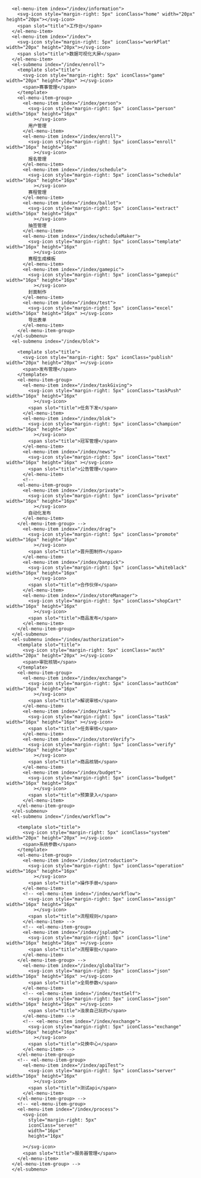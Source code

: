       <el-menu-item index="/index/information">
        <svg-icon style="margin-right: 5px" iconClass="home" width="20px" height="20px"></svg-icon>
        <span slot="title">工作台</span>
      </el-menu-item>
      <el-menu-item index="/index">
        <svg-icon style="margin-right: 5px" iconClass="workPlat" width="20px" height="20px"></svg-icon>
        <span slot="title">数据可视化大屏</span>
      </el-menu-item>
      <el-submenu index="/index/enroll">
        <template slot="title">
          <svg-icon style="margin-right: 5px" iconClass="game" width="20px" height="20px" ></svg-icon>
          <span>赛事管理</span>
        </template>
        <el-menu-item-group>
          <el-menu-item index="/index/person">
            <svg-icon style="margin-right: 5px" iconClass="person" width="16px" height="16px"
              ></svg-icon>
            用户管理
          </el-menu-item>
          <el-menu-item index="/index/enroll">
            <svg-icon style="margin-right: 5px" iconClass="enroll" width="16px" height="16px"
              ></svg-icon>
            报名管理
          </el-menu-item>
          <el-menu-item index="/index/schedule">
            <svg-icon style="margin-right: 5px" iconClass="schedule" width="16px" height="16px"
              ></svg-icon>
            赛程管理
          </el-menu-item>
          <el-menu-item index="/index/ballot">
            <svg-icon style="margin-right: 5px" iconClass="extract" width="16px" height="16px"
              ></svg-icon>
            抽签管理
          </el-menu-item>
          <el-menu-item index="/index/scheduleMaker">
            <svg-icon style="margin-right: 5px" iconClass="template" width="16px" height="16px"
              ></svg-icon>
            赛程生成模板
          </el-menu-item>
          <el-menu-item index="/index/gamepic">
            <svg-icon style="margin-right: 5px" iconClass="gamepic" width="16px" height="16px"
              ></svg-icon>
            封面制作
          </el-menu-item>
          <el-menu-item index="/index/test">
            <svg-icon style="margin-right: 5px" iconClass="excel" width="16px" height="16px" ></svg-icon>
            导出表单
          </el-menu-item>
        </el-menu-item-group>
      </el-submenu>
      <el-submenu index="/index/blok">

        <template slot="title">
          <svg-icon style="margin-right: 5px" iconClass="publish" width="20px" height="20px" ></svg-icon>
          <span>发布管理</span>
        </template>
        <el-menu-item-group>
          <el-menu-item index="/index/taskGiving">
            <svg-icon style="margin-right: 5px" iconClass="taskPush" width="16px" height="16px"
              ></svg-icon>
            <span slot="title">任务下发</span>
          </el-menu-item>
          <el-menu-item index="/index/blok">
            <svg-icon style="margin-right: 5px" iconClass="champion" width="16px" height="16px"
              ></svg-icon>
            <span slot="title">冠军管理</span>
          </el-menu-item>
          <el-menu-item index="/index/news">
            <svg-icon style="margin-right: 5px" iconClass="text" width="16px" height="16px" ></svg-icon>
            <span slot="title">公告管理</span>
          </el-menu-item>
          <!-- 
        <el-menu-item-group>
          <el-menu-item index="/index/private">
            <svg-icon style="margin-right: 5px" iconClass="private" width="16px" height="16px"
              ></svg-icon>
            自动化发布
          </el-menu-item>
        </el-menu-item-group> -->
          <el-menu-item index="/index/drag">
            <svg-icon style="margin-right: 5px" iconClass="promote" width="16px" height="16px"
              ></svg-icon>
            <span slot="title">晋升图制作</span>
          </el-menu-item>
          <el-menu-item index="/index/banpick">
            <svg-icon style="margin-right: 5px" iconClass="whiteblack" width="16px" height="16px"
              ></svg-icon>
            <span slot="title">合作伙伴</span>
          </el-menu-item>
          <el-menu-item index="/index/storeManager">
            <svg-icon style="margin-right: 5px" iconClass="shopCart" width="16px" height="16px"
              ></svg-icon>
            <span slot="title">商品发布</span>
          </el-menu-item>
        </el-menu-item-group>
      </el-submenu>
      <el-submenu index="/index/authorization">
        <template slot="title">
          <svg-icon style="margin-right: 5px" iconClass="auth" width="20px" height="20px" ></svg-icon>
          <span>审批核销</span>
        </template>
        <el-menu-item-group>
          <el-menu-item index="/index/exchange">
            <svg-icon style="margin-right: 5px" iconClass="authCom" width="16px" height="16px"
              ></svg-icon>
            <span slot="title">解说审核</span>
          </el-menu-item>
          <el-menu-item index="/index/task">
            <svg-icon style="margin-right: 5px" iconClass="task" width="16px" height="16px" ></svg-icon>
            <span slot="title">任务审核</span>
          </el-menu-item>
          <el-menu-item index="/index/storeVerify">
            <svg-icon style="margin-right: 5px" iconClass="verify" width="16px" height="16px"
              ></svg-icon>
            <span slot="title">商品核销</span>
          </el-menu-item>
          <el-menu-item index="/index/budget">
            <svg-icon style="margin-right: 5px" iconClass="budget" width="16px" height="16px"
              ></svg-icon>
            <span slot="title">预算录入</span>
          </el-menu-item>
        </el-menu-item-group>
      </el-submenu>
      <el-submenu index="/index/workflow">

        <template slot="title">
          <svg-icon style="margin-right: 5px" iconClass="system" width="20px" height="20px" ></svg-icon>
          <span>系统参数</span>
        </template>
        <el-menu-item-group>
          <el-menu-item index="/index/introduction">
            <svg-icon style="margin-right: 5px" iconClass="operation" width="16px" height="16px"
              ></svg-icon>
            <span slot="title">操作手册</span>
          </el-menu-item>
          <!-- <el-menu-item index="/index/workflow">
            <svg-icon style="margin-right: 5px" iconClass="assign" width="16px" height="16px"
              ></svg-icon>
            <span slot="title">流程规则</span>
          </el-menu-item> -->
          <!-- <el-menu-item-group>
          <el-menu-item index="/index/jsplumb">
            <svg-icon style="margin-right: 5px" iconClass="line" width="16px" height="16px" ></svg-icon>
            <span slot="title">流程审批</span>
          </el-menu-item>
        </el-menu-item-group> -->
          <el-menu-item index="/index/globalVar">
            <svg-icon style="margin-right: 5px" iconClass="json" width="16px" height="16px" ></svg-icon>
            <span slot="title">全局参数</span>
          </el-menu-item>
          <!-- <el-menu-item index="/index/testSelf">
            <svg-icon style="margin-right: 5px" iconClass="json" width="16px" height="16px" ></svg-icon>
            <span slot="title">浊泉自己玩的</span>
          </el-menu-item> -->
          <!-- <el-menu-item index="/index/exchange">
            <svg-icon style="margin-right: 5px" iconClass="exchange" width="16px" height="16px"
              ></svg-icon>
            <span slot="title">兑换中心</span>
          </el-menu-item> -->
        </el-menu-item-group>
        <!-- <el-menu-item-group>
          <el-menu-item index="/index/apiTest">
            <svg-icon style="margin-right: 5px" iconClass="server" width="16px" height="16px"
              ></svg-icon>
            <span slot="title">测试api</span>
          </el-menu-item>
        </el-menu-item-group> -->
        <!-- <el-menu-item-group>
        <el-menu-item index="/index/process">
          <svg-icon
            style="margin-right: 5px"
            iconClass="server"
            width="16px"
            height="16px"
            
          ></svg-icon>
          <span slot="title">服务器管理</span>
        </el-menu-item>
      </el-menu-item-group> -->
      </el-submenu>